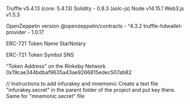Truffle v5.4.13 (core: 5.4.13)
Solidity - 0.8.3 (solc-js)
Node v14.15.1
Web3.js v1.5.3

OpenZeppelin version
@openzeppelin/contracts - ^4.3.2
truffle-hdwallet-provider - 1.0.17


ERC-721 Token Name
StarNotary

ERC-721 Token Symbol
SNS

“Token Address” on the Rinkeby Network
0x19cae344bdbaf9635a43ae9266815edec507ab82



// Instructions to add infurakey and mnemonic
Create a text file "infurakey.secret" in the parent folder of the project and put key there.
Same for "mnemonic.secret" file